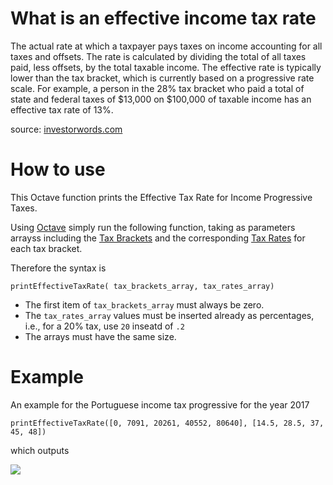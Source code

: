# What is an effective income tax rate

The actual rate at which a taxpayer pays taxes on income accounting for all taxes and offsets. The rate is calculated by dividing the total of all taxes paid, less offsets, by the total taxable income. The effective rate is typically lower than the tax bracket, which is currently based on a progressive rate scale. For example, a person in the 28% tax bracket who paid a total of state and federal taxes of $13,000 on $100,000 of taxable income has an effective tax rate of 13%.

source: <a href="http://www.investorwords.com/17190/effective_income_tax_rate.html">investorwords.com</a>

# How to use

This Octave function prints the Effective Tax Rate for Income Progressive Taxes.

Using <a href="https://www.gnu.org/software/octave/">Octave</a> simply run the following function, taking as parameters arrayss including the <a href="https://en.wikipedia.org/wiki/Tax_bracket">Tax Brackets</a> and the corresponding <a href="https://en.wikipedia.org/wiki/Tax_rate">Tax Rates</a> for each tax bracket.

Therefore the syntax is

`printEffectiveTaxRate( tax_brackets_array, tax_rates_array)`

 * The first item of `tax_brackets_array` must always be zero. 
 * The `tax_rates_array` values must be inserted already as percentages, i.e., for a 20% tax, use `20` inseatd of `.2`  
 * The arrays must have the same size.

# Example

An example for the Portuguese income tax progressive for the year 2017

`printEffectiveTaxRate([0, 7091, 20261, 40552, 80640], [14.5, 28.5, 37, 45, 48])`

which outputs

<img src="https://lh6.googleusercontent.com/c_iPCOQYY6JgRsSHZRTZrB2uIvPUZAb-E5r2v4Qwm66QKxgxK7SfOa6ufjt6nSvHWHuGRKA4hIRVWlI=w1309-h656"></img>
